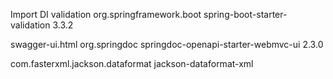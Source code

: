Import DI validation
<dependency>
			<groupId>org.springframework.boot</groupId>
			<artifactId>spring-boot-starter-validation</artifactId>
			<version>3.3.2</version>
		</dependency>
		
		
swagger-ui.html
<dependency>
	<groupId>org.springdoc</groupId>
	<artifactId>springdoc-openapi-starter-webmvc-ui</artifactId>
	<version>2.3.0</version>
</dependency>


<dependency>
			<groupId>com.fasterxml.jackson.dataformat</groupId>
			<artifactId>jackson-dataformat-xml</artifactId>
		</dependency>
		